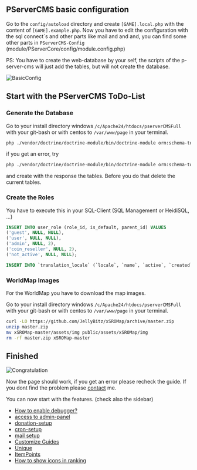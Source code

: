 ## PServerCMS basic configuration

Go to the `config/autoload` directory and create `[GAME].local.php` with the content of `[GAME].example.php`. Now you have to edit the 
configuration with the sql connect´s and other parts like mail and and and, you can find some other parts in `PServerCMS-Config` (module/PServerCore/config/module.config.php)

PS: You have to create the web-database by your self, the scripts of the p-server-cms will just add the tables, but will not create the database.
  
![BasicConfig](https://raw.githubusercontent.com/kokspflanze/PServerCMS/master/docs/images/basic-config.gif?raw=true)

## Start with the PServerCMS ToDo-List

### Generate the Database

Go to your install directory windows `/c/Apache24/htdocs/pserverCMSFull` with your git-bash or with centos to `/var/www/page` in your terminal. 

```sh
php ./vendor/doctrine/doctrine-module/bin/doctrine-module orm:schema-tool:create
```

if you get an error, try

```sh
php ./vendor/doctrine/doctrine-module/bin/doctrine-module orm:schema-tool:create --dump-sql
```

and create with the response the tables.
Before you do that delete the current tables. 

### Create the Roles

You have to execute this in your SQL-Client (SQL Management or HeidiSQL, ...)

```sql
INSERT INTO user_role (role_id, is_default, parent_id) VALUES
('guest', NULL, NULL),
('user', NULL, NULL),
('admin', NULL, 2),
('coin_reseller', NULL, 2),
('not_active', NULL, NULL);

INSERT INTO `translation_locale` (`locale`, `name`, `active`, `created`) VALUES ('en', 'English', '1', now());
```

### WorldMap Images

For the WorldMap you have to download the map images.

Go to your install directory windows `/c/Apache24/htdocs/pserverCMSFull` with your git-bash or with centos to `/var/www/page` in your terminal. 

````bash
curl -LO https://github.com/JellyBitz/xSROMap/archive/master.zip
unzip master.zip
mv xSROMap-master/assets/img public/assets/xSROMap/img
rm -rf master.zip xSROMap-master
````

## Finished

![Congratulation](https://i.giphy.com/xT0xezQGU5xCDJuCPe.gif)

Now the page should work, if you get an error please recheck the guide.
If you dont find the problem please [contact](/info/CONTACT.md) me.

You can now start with the features. (check also the sidebar)
 * [How to enable debugger?](/general-setup/DEBUGGER.md)
 * [access to admin-panel](/general-setup/ADMIN-PANEL-ACCESS.md)
 * [donation-setup](/general-setup/DONATE.md)
 * [cron-setup](/general-setup/CRONTAB.md)
 * [mail setup](/general-setup/MAIL.md)
 * [Customize Guides](/general-setup/CUSTOMIZE.md)
 * [Unique](/modules/PServerSROUnique/README.md)
 * [ItemPoints](/modules/SROItemPoints/README.md)
 * [How to show icons in ranking](/general-setup/RANKING_ICONS.md)
